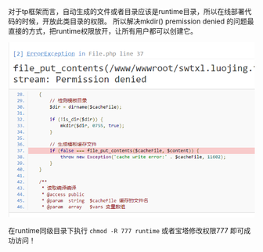 对于tp框架而言，自动生成的文件或者目录应该是runtime目录，所以在线部署代码的时候，开放此类目录的权限。
所以解决mkdir() premission denied 的问题最直接的方式，把runtime权限放开，让所有用户都可以创建它。

![](assets/【tp5】TP5_Linux下Permission_denied/1.png)

在runtime同级目录下执行
`chmod -R 777 runtime`
或者宝塔修改权限777
即可成功访问！
